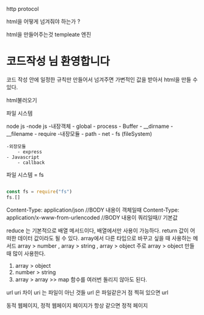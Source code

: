 http protocol 

html을 어떻게 넘겨줘야 하는가 ?

html을 만들어주는것
templeate 엔진
<h1>코드작성 님 환영합니다</h1>
코드 작성 안에 일정한 규칙만 만들어서 넘겨주면 가변적인 값을 받아서 html을 만들 수 있다.

html불러오기

파일 시스템 

node js 
-node js
    -내장객체
        - global
            - process
            - Buffer
            - __dirname
            - __filename
            - require
    -내장모듈
        - path
        - net
        - fs (fileSystem)

    -외장모듈
        - express
    - Javascript
        - callback



파일 시스템 = fs

```js

const fs = require("fs")
fs.[]

```
Content-Type: application/json      //BODY 내용이 객체일때
Content-Type: application/x-www-from-urlencoded    //BODY 내용이 쿼리일때// 기본값

reduce 는 기본적으로 배열 메서드이다, 배열에서만 사용이 가능하다.
return 값이 어떠한 데이터 값이라도 될 수 있다.
array에서 다른 타입으로 바꾸고 싶을 때 사용하는 메서드
array > number , array > string , array > object 
주로 array > object 만들 때 많이 사용한다.

1. array > object
2. number > string
3. array > array  >> map 함수를 여러번 돌리지 않아도 된다.

url uri 차이
uri 는 파일이 아닌 것들
url 은 파일같은거 점 찍혀 있으면 url

동적 웹페이지, 정적 웹페이지  페이지가 항상 같으면 정적 페이지
